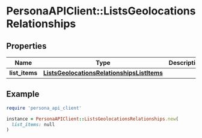 # PersonaAPIClient::ListsGeolocationsRelationships

## Properties

| Name | Type | Description | Notes |
| ---- | ---- | ----------- | ----- |
| **list_items** | [**ListsGeolocationsRelationshipsListItems**](ListsGeolocationsRelationshipsListItems.md) |  | [optional] |

## Example

```ruby
require 'persona_api_client'

instance = PersonaAPIClient::ListsGeolocationsRelationships.new(
  list_items: null
)
```

